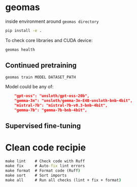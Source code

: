 # geomas

inside environment around `geomas directory`
```bash
pip install -e .
```

To check core libraries and CUDA device:

```bash
geomas health
```

## Continued pretraining

```bash
geomas train MODEL DATASET_PATH
```

Model could be any of:

```json
    "gpt-oss": "unsloth/gpt-oss-20b",
    "gemma-3n": "unsloth/gemma-3n-E4B-unsloth-bnb-4bit",
    "mistral-7b": "mistral-7b-v0.3-bnb-4bit",
    "gemma-7b": "gemma-7b-bnb-4bit",
```

## Supervised fine-tuning


# Clean code recipie

```cmd
make lint    # Check code with Ruff
make fix     # Auto-fix lint errors
make format  # Format code (Ruff)
make sort    # Sort imports
make all     # Run all checks (lint + fix + format)
```